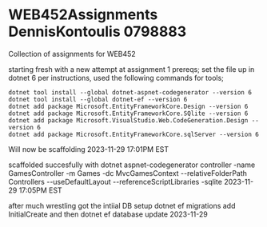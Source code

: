 # WEB452Assignments DennisKontoulis 0798883
 Collection of assignments for WEB452

starting fresh with a new attempt at assignment 1 prereqs;
set the file up in dotnet 6 per instructions, used the following commands for tools;


    dotnet tool install --global dotnet-aspnet-codegenerator --version 6
    dotnet tool install --global dotnet-ef --version 6
    dotnet add package Microsoft.EntityFrameworkCore.Design --version 6
    dotnet add package Microsoft.EntityFrameworkCore.SQlite --version 6
    dotnet add package Microsoft.VisualStudio.Web.CodeGeneration.Design --version 6
    dotnet add package Microsoft.EntityFrameworkCore.sqlServer --version 6

Will now be scaffolding 
2023-11-29 17:01PM EST

scaffolded succesfully with
dotnet aspnet-codegenerator controller -name GamesController -m Games -dc MvcGamesContext --relativeFolderPath Controllers --useDefaultLayout --referenceScriptLibraries -sqlite
2023-11-29 17:05PM EST

after much wrestling got the intiial DB setup
dotnet ef migrations add InitialCreate
and then
dotnet ef database update
2023-11-29